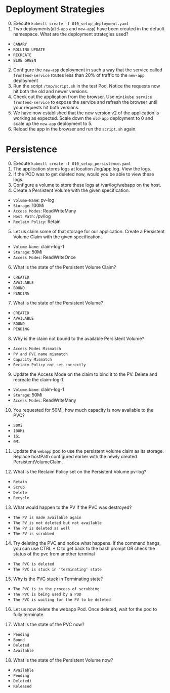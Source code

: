 # Deployment Strategies

0. Execute `kubectl create -f 010_setup_deployment.yaml`
1. Two deployments(`old-app` and `new-app`) have been created in the default namespace. What are the deployment strategies used?

- `CANARY`
- `ROLLING UPDATE`
- `RECREATE`
- `BLUE GREEN`

2. Configure the `new-app` deployment in such a way that the service called `frontend-service` routes less than 20% of traffic to the `new-app` deployment
3. Run the script `/tmp/script.sh` in the test Pod. Notice the requests now hit both the old and newer versions.
4. Check out the application from the browser. Use `minikube service frontend-service` to expose the service and refresh the browser until your requests hit both versions.
5. We have now established that the new version v2 of the application is working as expected. Scale down the `old-app` deployment to 0 and scale up the `new-app` deployment to 5.
6. Reload the app in the browser and run the `script.sh` again.

# Persistence

0. Execute `kubectl create -f 010_setup_persistence.yaml`
1. The application stores logs at location /log/app.log. View the logs.
2. If the POD was to get deleted now, would you be able to view these logs.
3. Configure a volume to store these logs at /var/log/webapp on the host.
4. Create a Persistent Volume with the given specification.

- `Volume-Name`: pv-log
- `Storage`: 100Mi
- `Access Modes`: ReadWriteMany
- `Host Path`: /pv/log
- `Reclaim Policy`: Retain

5. Let us claim some of that storage for our application. Create a Persistent Volume Claim with the given specification.

- `Volume-Name`: claim-log-1
- `Storage`: 50Mi
- `Access Modes`: ReadWriteOnce

6. What is the state of the Persistent Volume Claim?

- `CREATED`
- `AVAILABLE`
- `BOUND`
- `PENDING`

7. What is the state of the Persistent Volume?

- `CREATED`
- `AVAILABLE`
- `BOUND`
- `PENDING`

8. Why is the claim not bound to the available Persistent Volume?

- `Access Modes Mismatch`
- `PV and PVC name mismatch`
- `Capacity Mismatch`
- `Reclaim Policy not set correctly`

9. Update the Access Mode on the claim to bind it to the PV. Delete and recreate the claim-log-1.

- `Volume-Name`: claim-log-1
- `Storage`: 50Mi
- `Access Modes`: ReadWriteMany

10. You requested for 50Mi, how much capacity is now available to the PVC?

- `50Mi`
- `100Mi`
- `1Gi`
- `0Mi`

11. Update the `webapp` pod to use the persistent volume claim as its storage. Replace hostPath configured earlier with the newly created PersistentVolumeClaim.

12. What is the Reclaim Policy set on the Persistent Volume pv-log?

- `Retain`
- `Scrub`
- `Delete`
- `Recycle`

13. What would happen to the PV if the PVC was destroyed?

- `The PV is made available again`
- `The PV is not deleted but not available`
- `The PV is deleted as well`
- `The PV is scrubbed`

14. Try deleting the PVC and notice what happens. If the command hangs, you can use CTRL + C to get back to the bash prompt OR check the status of the pvc from another terminal

- `The PVC is deleted`
- `The PVC is stuck in 'terminating' state`

15. Why is the PVC stuck in Terminating state?

- `The PVC is in the process of scrubbing`
- `The PVC is being used by a POD`
- `The PVC is waiting for the PV to be deleted`

16. Let us now delete the webapp Pod. Once deleted, wait for the pod to fully terminate.

17. What is the state of the PVC now?

- `Pending`
- `Bound`
- `Deleted`
- `Available`

18. What is the state of the Persistent Volume now?

- `Available`
- `Pending`
- `Deleted)`
- `Released`
